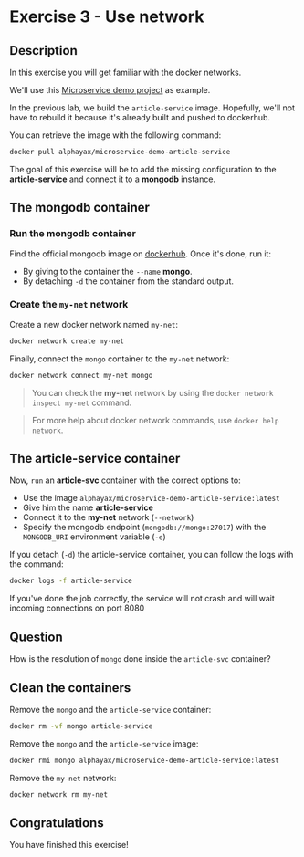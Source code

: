 # Exercise 3 - Use network

<walkthrough-tutorial-duration duration="40.0"></walkthrough-tutorial-duration>

## Description

In this exercise you will get familiar with the docker networks.

We'll use this [Microservice demo project](https://github.com/wescale/microservices-demo) as example.

In the previous lab, we build the `article-service` image. Hopefully, we'll not have to rebuild it because it's already 
built and pushed to dockerhub. 

You can retrieve the image with the following command:

```bash
docker pull alphayax/microservice-demo-article-service
```

The goal of this exercise will be to add the missing configuration to the **article-service** and connect it to a **mongodb** instance.

## The mongodb container

### Run the mongodb container

Find the official mongodb image on [dockerhub](https://hub.docker.com/search?q=mongodb). Once it's done, run it:
- By giving to the container the `--name` **mongo**.
- By detaching `-d` the container from the standard output.

### Create the `my-net` network

Create a new docker network named `my-net`:
```sh
docker network create my-net
```


Finally, connect the `mongo` container to the `my-net` network:
```sh
docker network connect my-net mongo
```


> You can check the **my-net** network by using the `docker network inspect my-net` command. 

> For more help about docker network commands, use `docker help network`.

## The article-service container

Now, `run` an **article-svc** container with the correct options to:
- Use the image `alphayax/microservice-demo-article-service:latest`
- Give him the name **article-service**
- Connect it to the **my-net** network (`--network`)
- Specify the mongodb endpoint (`mongodb://mongo:27017`) with the `MONGODB_URI` environment variable (`-e`)

If you detach (`-d`) the article-service container, you can follow the logs with the command:
```sh
docker logs -f article-service
```

If you've done the job correctly, the service will not crash and will wait incoming connections on port 8080

## Question

How is the resolution of `mongo` done inside the `article-svc` container?

## Clean the containers

Remove the `mongo` and the `article-service` container:
```sh
docker rm -vf mongo article-service
```

Remove the `mongo` and the `article-service` image:
```sh
docker rmi mongo alphayax/microservice-demo-article-service:latest
```

Remove the `my-net` network:
```sh
docker network rm my-net
```

## Congratulations

You have finished this exercise!

<walkthrough-conclusion-trophy></walkthrough-conclusion-trophy>
